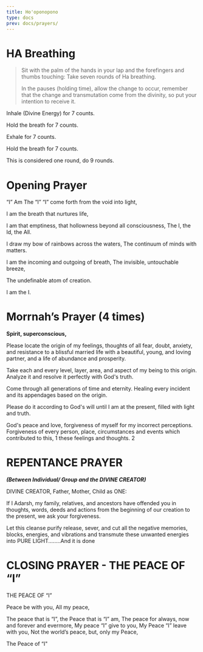 ```yaml
---
title: Ho'oponopono
type: docs
prev: docs/prayers/
---
```


# HA Breathing

> Sit with the palm of the hands in your lap and the forefingers and thumbs touching: Take seven rounds of Ha breathing.
>
> In the pauses (holding time), allow the change to occur, remember that the change and transmutation come from the divinity, so put your intention to receive it.

Inhale (Divine Energy) for 7 counts.

Hold the breath for 7 counts.

Exhale for 7 counts.

Hold the breath for 7 counts.

This is considered one round, do 9 rounds.

# Opening Prayer

“I” Am The “I”
“I” come forth from the void into light,

I am the breath that nurtures life,

I am that emptiness, that hollowness beyond all consciousness,
The I, the Id, the All.

I draw my bow of rainbows across the waters,
The continuum of minds with matters.

I am the incoming and outgoing of breath,
The invisible, untouchable breeze,

The undefinable atom of creation.

I am the I.

# Morrnah’s Prayer (4 times)

**Spirit, superconscious,**

Please locate the origin of my feelings, thoughts of all fear, doubt, anxiety, and resistance to a blissful married life with a beautiful, young, and loving partner, and a life of abundance and prosperity.

Take each and every level, layer, area, and aspect of my being to this origin. Analyze it and resolve it perfectly with God's truth.

Come through all generations of time and eternity. Healing every incident and its appendages based on the origin.

Please do it according to God's will until I am at the present, filled with light and truth.

God's peace and love, forgiveness of myself for my incorrect perceptions. Forgiveness of every person, place, circumstances and events which contributed to this, 1 these feelings and thoughts. 2

# REPENTANCE PRAYER

_**(Between Individual/ Group and the DIVINE CREATOR)**_

DIVINE CREATOR, Father, Mother, Child as ONE:

If I Adarsh, my family, relatives, and ancestors have offended you in thoughts, words, deeds and actions from the beginning of our creation to the present, we ask your forgiveness.

Let this cleanse purify release, sever, and cut all the negative memories, blocks, energies, and vibrations and transmute these unwanted energies into PURE LIGHT........And it is done


# CLOSING PRAYER - THE PEACE OF “I”

THE PEACE OF “I”

Peace be with you, All my peace,

The peace that is “I”, the Peace that is “I” am,
The peace for always, now and forever and evermore,
My peace “I” give to you, My Peace “I” leave with you,
Not the world’s peace, but, only my Peace,

The Peace of “I"

